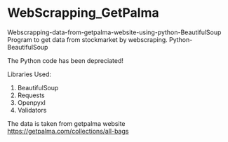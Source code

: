# WebScrapping_GetPalma
Webscrapping-data-from-getpalma-website-using-python-BeautifulSoup
Program to get data from stockmarket by webscraping. Python-BeautifulSoup

The Python code has been depreciated!

Libraries Used: 
1) BeautifulSoup
2) Requests
3) Openpyxl
4) Validators

The data is taken from getpalma website https://getpalma.com/collections/all-bags
